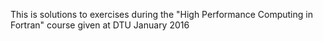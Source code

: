 This is solutions to exercises during the "High Performance Computing in Fortran" course given at DTU January 2016
